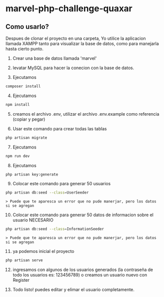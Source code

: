 # marvel-php-challenge-quaxar

## Como usarlo?

Despues de clonar el proyecto en una carpeta, Yo utilice la aplicacion llamada XAMPP tanto para visualizar la base de datos, como para manejarla hasta cierto punto.

1. Crear una base de datos llamada 'marvel'

2. levatar MySQL para hacer la conecion con la base de datos.

3. Ejecutamos
```bash
composer install
```

4. Ejecutamos
```bash
npm install
```

5. creamos el archivo .env, utilizar el archivo .env.example como referencia (copiar y pegar)

6. Usar este comando para crear todas las tablas
```bash
php artisan migrate
```

7. Ejecutamos
```bash
npm run dev
```

8. Ejecutamos
```bash
php artisan key:generate
```

9. Colocar este comando para generar 50 usuarios
```bash
php artisan db:seed --class=UserSeeder
```

    > Puede que te aparesca un error que no pude manerjar, pero los datos si se agregan

10. Colocar este comando para generar 50 datos de informacion sobre el usuario NECESARIO
```bash
php artisan db:seed --class=InformationSeeder
```
    > Puede que te aparesca un error que no pude manerjar, pero los datos si se agregan


11. ya podemos inicial el proyecto
```bash
php artisan serve
```

12. ingresamos con algunos de los usuarios generados (la contraseña de todo los usuarios es: 123456789) o creamos un usuario nuevo con Register

13. Todo listo! puedes editar y elimar el usuario completamente.